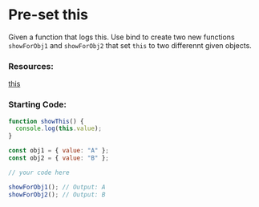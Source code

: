 # Pre-set this

Given a function that logs this. Use bind to create two new functions `showForObj1` and `showForObj2` that set `this` to two differennt given objects.

### Resources:

[this](https://developer.mozilla.org/en-US/docs/Web/JavaScript/Reference/Operators/this)

### Starting Code:

```js
function showThis() {
  console.log(this.value);
}

const obj1 = { value: "A" };
const obj2 = { value: "B" };

// your code here

showForObj1(); // Output: A
showForObj2(); // Output: B
```
